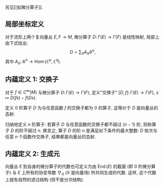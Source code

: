 
另见[[拟微分算子]].

## 局部坐标定义

对于流形上两个复向量丛 $E,F\to M$, 微分算子 $D\colon\Gamma(E)\to \Gamma(F)$ 是线性映射, 局部上由下式给出:
$$
D=\sum_\alpha A_\alpha \partial^\alpha,
$$
其中 $A_\alpha\colon \mathbb{R}^n\to\operatorname{Hom}(\mathbb{C}^p,\mathbb{C}^q)$.

## 内蕴定义 1: 交换子

对于 $f\in C^\infty(M)$ 与微分算子 $D\colon \Gamma(E)\to \Gamma(F)$, 定义"交换子" $[D,f]\colon  \Gamma(E)\to\Gamma(F)$, $s\mapsto D(fs)-f(Ds)$.

定义 $0$ 阶算子 $D$ 为与任意函数 $f$ 的交换子都为 $0$ 的算子, 这等价于 $D$ 是向量丛的态射.

归纳地定义 $n$ 阶算子: 若算子 $D$ 与任意函数的交换子都不超过 $(n-1)$ 阶, 则称算子 $D$ 的阶不超过 $n$. 换言之, 算子 $D$ 的阶 $n$ 是满足如下条件的最大整数: $D$ 依次与任意 $n$ 个函数作交换子, 结果都是向量丛的态射.

## 内蕴定义 2: 生成元

向量丛 $E$ 到自身的微分算子的代数也可定义为由 $\operatorname{End}(E)$ 的截面 (即 $0$ 阶微分算子) 与 $E$ 上所有的协变导数 $\nabla_X$ ($X$ 是向量场) 所共同生成的代数. 这样, 这个代数上就有自然的滤过结构 (但不是分次结构).